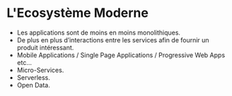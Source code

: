 # L'Ecosystème Moderne

* Les applications sont de moins en moins monolithiques.
* De plus en plus d’interactions entre les services afin de fournir un produit intéressant.
* Mobile Applications / Single Page Applications / Progressive Web Apps etc…
* Micro-Services.
* Serverless.
* Open Data.



